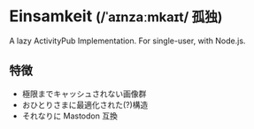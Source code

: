 # Einsamkeit <small>(/ˈaɪnzaːmkaɪt/ 孤独)</small>
A lazy ActivityPub Implementation. For single-user, with Node.js.

## 特徴
* 極限までキャッシュされない画像群
* おひとりさまに最適化された(?)構造
* それなりに Mastodon 互換
